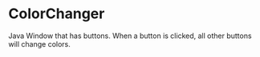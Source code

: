 # ColorChanger
Java Window that has buttons. When a button is clicked, all other buttons will change colors.

